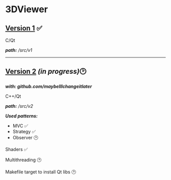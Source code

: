 # 3DViewer

## [__Version 1__](src/v1/) :white_check_mark:

C/Qt

___path:___ _/src/v1_


___

## [__Version 2__](src/v2/) ___(in progress)___:clock2:
___with: github.com/maybeIllchangeitlater___

C++/Qt

___path:___ _/src/v2_


___Used patterns:___
- MVC :white_check_mark:
- Strategy :white_check_mark:
- Observer :clock2:

Shaders :white_check_mark:

Multithreading :clock2:

Makefile target to install Qt libs :clock2: